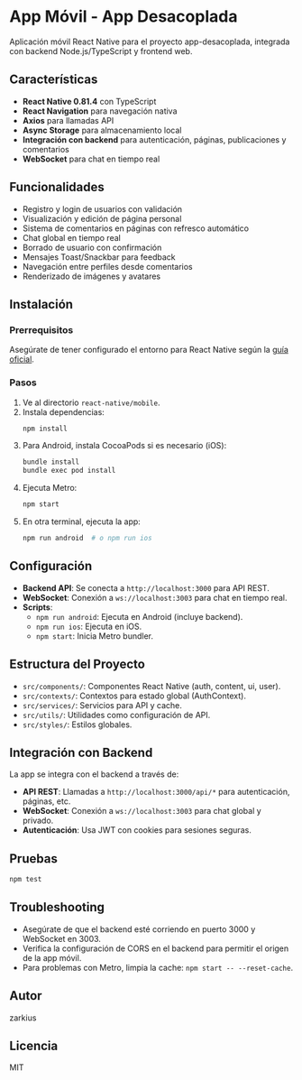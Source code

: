 # App Móvil - App Desacoplada

Aplicación móvil React Native para el proyecto app-desacoplada, integrada con backend Node.js/TypeScript y frontend web.

## Características

- **React Native 0.81.4** con TypeScript
- **React Navigation** para navegación nativa
- **Axios** para llamadas API
- **Async Storage** para almacenamiento local
- **Integración con backend** para autenticación, páginas, publicaciones y comentarios
- **WebSocket** para chat en tiempo real

## Funcionalidades

- Registro y login de usuarios con validación
- Visualización y edición de página personal
- Sistema de comentarios en páginas con refresco automático
- Chat global en tiempo real
- Borrado de usuario con confirmación
- Mensajes Toast/Snackbar para feedback
- Navegación entre perfiles desde comentarios
- Renderizado de imágenes y avatares

## Instalación

### Prerrequisitos

Asegúrate de tener configurado el entorno para React Native según la [guía oficial](https://reactnative.dev/docs/set-up-your-environment).

### Pasos

1. Ve al directorio `react-native/mobile`.
2. Instala dependencias:
   ```sh
   npm install
   ```
3. Para Android, instala CocoaPods si es necesario (iOS):
   ```sh
   bundle install
   bundle exec pod install
   ```
4. Ejecuta Metro:
   ```sh
   npm start
   ```
5. En otra terminal, ejecuta la app:
   ```sh
   npm run android  # o npm run ios
   ```

## Configuración

- **Backend API**: Se conecta a `http://localhost:3000` para API REST.
- **WebSocket**: Conexión a `ws://localhost:3003` para chat en tiempo real.
- **Scripts**:
  - `npm run android`: Ejecuta en Android (incluye backend).
  - `npm run ios`: Ejecuta en iOS.
  - `npm start`: Inicia Metro bundler.

## Estructura del Proyecto

- `src/components/`: Componentes React Native (auth, content, ui, user).
- `src/contexts/`: Contextos para estado global (AuthContext).
- `src/services/`: Servicios para API y cache.
- `src/utils/`: Utilidades como configuración de API.
- `src/styles/`: Estilos globales.

## Integración con Backend

La app se integra con el backend a través de:

- **API REST**: Llamadas a `http://localhost:3000/api/*` para autenticación, páginas, etc.
- **WebSocket**: Conexión a `ws://localhost:3003` para chat global y privado.
- **Autenticación**: Usa JWT con cookies para sesiones seguras.

## Pruebas

```sh
npm test
```

## Troubleshooting

- Asegúrate de que el backend esté corriendo en puerto 3000 y WebSocket en 3003.
- Verifica la configuración de CORS en el backend para permitir el origen de la app móvil.
- Para problemas con Metro, limpia la cache: `npm start -- --reset-cache`.

## Autor

zarkius

## Licencia

MIT
